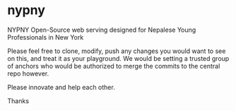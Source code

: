 nypny
=====

NYPNY Open-Source web serving designed for Nepalese Young Professionals in New York

Please feel free to clone, modify, push any changes you would want to see on this, and treat it as your playground. We would be setting a trusted group of anchors who would be authorized to merge the commits to the central repo however.

Please innovate and help each other.

Thanks
